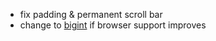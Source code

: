 - fix padding & permanent scroll bar
- change to [bigint](https://developer.mozilla.org/en-US/docs/Web/JavaScript/Reference/Global_Objects/BigInt) if browser support improves
